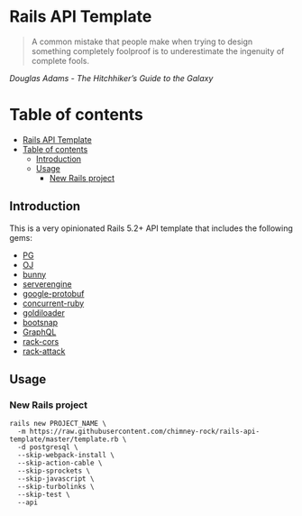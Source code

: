 # Rails API Template

> A common mistake that people make when trying to design something completely foolproof is to underestimate the ingenuity of complete fools.

<em>Douglas Adams - The Hitchhiker’s Guide to the Galaxy</em>

# Table of contents
<!-- START doctoc generated TOC please keep comment here to allow auto update -->
<!-- DON'T EDIT THIS SECTION, INSTEAD RE-RUN doctoc TO UPDATE -->


- [Rails API Template](#rails-api-template)
- [Table of contents](#table-of-contents)
  - [Introduction](#introduction)
  - [Usage](#usage)
    - [New Rails project](#new-rails-project)

<!-- END doctoc generated TOC please keep comment here to allow auto update -->

## Introduction

This is a very opinionated Rails 5.2+ API template that includes the following gems:
- [PG](http://bitbucket.org/ged/ruby-pg)
- [OJ](https://github.com/ohler55/oj)
- [bunny](http://github.com/ruby-amqp/bunny)
- [serverengine](https://github.com/fluent/serverengine)
- [google-protobuf](https://developers.google.com/protocol-buffers)
- [concurrent-ruby](https://github.com/ruby-concurrency/concurrent-ruby)
- [goldiloader](https://github.com/salsify/goldiloader)
- [bootsnap](https://github.com/Shopify/bootsnap)
- [GraphQL](https://github.com/rmosolgo/graphql-ruby)
- [rack-cors](https://github.com/cyu/rack-cors)
- [rack-attack](https://github.com/kickstarter/rack-attack)

## Usage

### New Rails project

```shell
rails new PROJECT_NAME \
  -m https://raw.githubusercontent.com/chimney-rock/rails-api-template/master/template.rb \
  -d postgresql \
  --skip-webpack-install \
  --skip-action-cable \
  --skip-sprockets \
  --skip-javascript \
  --skip-turbolinks \
  --skip-test \
  --api
```
